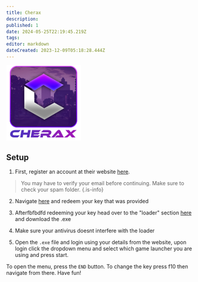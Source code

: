 ```yaml
---
title: Cherax
description: 
published: 1
date: 2024-05-25T22:19:45.219Z
tags: 
editor: markdown
dateCreated: 2023-12-09T05:18:28.444Z
---
```


<img src="/cherax2.png" alt="cherax-logo" width="200"/>

## Setup
1. First, register an account at their website [here](https://cherax.menu/).
> You may have to verify your email before continuing. Make sure to check your spam folder.
> {.is-info}
2. Navigate [here](https://dash.cherax.menu/redeem) and redeem your key that was provided
3. Afterfbfbdfd redeeming your key head over to the "loader" section [here](dash.cherax.menu/loader) and download the .exe 
4. Make sure your antivirus doesnt interfere with the loader 

5. Open the `.exe` file and login using your details from the website, upon login click the dropdown menu and select which game launcher you are using and press start.

To open the menu, press the `END` button. To change the key press f10 then navigate from there. Have fun!